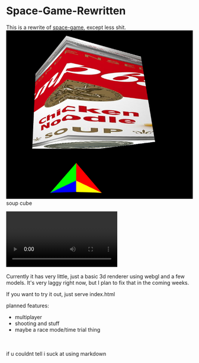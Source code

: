 # Space-Game-Rewritten

This is a rewrite of [space-game](https://github.com/dylanjtholen/space-game), except less shit.<br>
![soup cube](image.png)
soup cube

![video](vid_demo.mp4)

Currently it has very little, just a basic 3d renderer using webgl and a few models. It's very laggy right now, but I plan to fix that in the coming weeks.

If you want to try it out, just serve index.html

planned features:

-   multiplayer
-   shooting and stuff
-   maybe a race mode/time trial thing

<br><br>
if u couldnt tell i suck at using markdown
